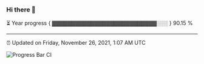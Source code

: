 ### Hi there 👋

⏳ Year progress { ▓▓▓▓▓▓▓▓▓▓▓▓▓▓▓▓▓▓▓▓▓▓▓▓▓▓▓░░░ } 90.15 %

---

⏰ Updated on Friday, November 26, 2021, 1:07 AM UTC

![Progress Bar CI](https://github.com/arthurbuhl/arthurbuhl/workflows/Progress%20Bar%20CI/badge.svg)
